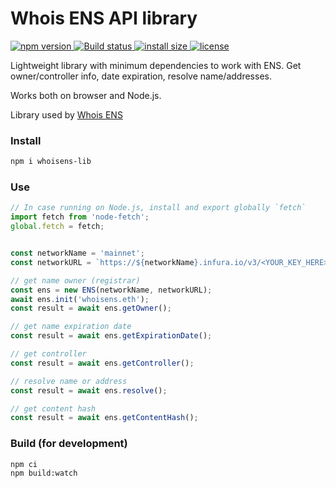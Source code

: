 # Whois ENS API library

<p>
  <a href="https://www.npmjs.com/package/whoisens-lib">
    <img src="https://img.shields.io/npm/v/whoisens-lib.svg" alt="npm version">
  </a>

  <a href="https://travis-ci.org/whoisens/whoisens-lib">
    <img src="https://api.travis-ci.org/whoisens/whoisens-lib.svg?branch=master" alt="Build status">
  </a>

  <a href="https://packagephobia.now.sh/result?p=whoisens-lib">
    <img src="https://packagephobia.now.sh/badge?p=whoisens-lib" alt="install size">
  </a>

  <a href="https://github.com/whoisens/whoisens-lib/blob/master/LICENSE">
    <img src="https://img.shields.io/npm/l/whoisens-lib.svg" alt="license">
  </a>
</p>


Lightweight library with minimum dependencies to work with ENS. Get owner/controller info,
date expiration, resolve name/addresses.

Works both on browser and Node.js.


Library used by [Whois ENS](https://whoisens.org)


### Install

```bash
npm i whoisens-lib
```


### Use


```javascript
// In case running on Node.js, install and export globally `fetch`
import fetch from 'node-fetch';
global.fetch = fetch;


const networkName = 'mainnet';
const networkURL = `https://${networkName}.infura.io/v3/<YOUR_KEY_HERE>`;

// get name owner (registrar)
const ens = new ENS(networkName, networkURL);
await ens.init('whoisens.eth');
const result = await ens.getOwner();

// get name expiration date
const result = await ens.getExpirationDate();

// get controller
const result = await ens.getController();

// resolve name or address
const result = await ens.resolve();

// get content hash
const result = await ens.getContentHash();
```


### Build (for development)
```bash
npm ci
npm build:watch
```
